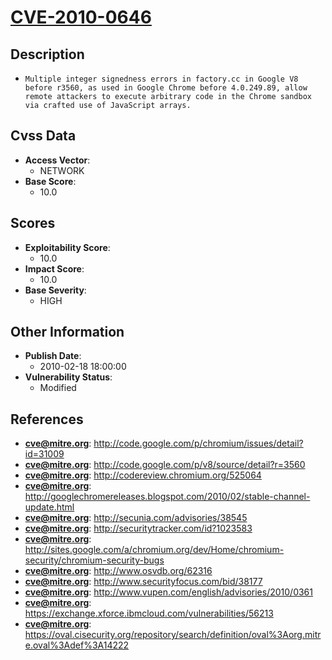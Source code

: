 
# [CVE-2010-0646](http://code.google.com/p/chromium/issues/detail?id=31009)

## Description

- `Multiple integer signedness errors in factory.cc in Google V8 before r3560, as used in Google Chrome before 4.0.249.89, allow remote attackers to execute arbitrary code in the Chrome sandbox via crafted use of JavaScript arrays.`

## Cvss Data

- **Access Vector**:
  - NETWORK
- **Base Score**:
  - 10.0

## Scores

- **Exploitability Score**:
  - 10.0
- **Impact Score**:
  - 10.0
- **Base Severity**:
  - HIGH

## Other Information

- **Publish Date**:
  - 2010-02-18 18:00:00
- **Vulnerability Status**:
  - Modified

## References

- **cve@mitre.org**: http://code.google.com/p/chromium/issues/detail?id=31009
- **cve@mitre.org**: http://code.google.com/p/v8/source/detail?r=3560
- **cve@mitre.org**: http://codereview.chromium.org/525064
- **cve@mitre.org**: http://googlechromereleases.blogspot.com/2010/02/stable-channel-update.html
- **cve@mitre.org**: http://secunia.com/advisories/38545
- **cve@mitre.org**: http://securitytracker.com/id?1023583
- **cve@mitre.org**: http://sites.google.com/a/chromium.org/dev/Home/chromium-security/chromium-security-bugs
- **cve@mitre.org**: http://www.osvdb.org/62316
- **cve@mitre.org**: http://www.securityfocus.com/bid/38177
- **cve@mitre.org**: http://www.vupen.com/english/advisories/2010/0361
- **cve@mitre.org**: https://exchange.xforce.ibmcloud.com/vulnerabilities/56213
- **cve@mitre.org**: https://oval.cisecurity.org/repository/search/definition/oval%3Aorg.mitre.oval%3Adef%3A14222
